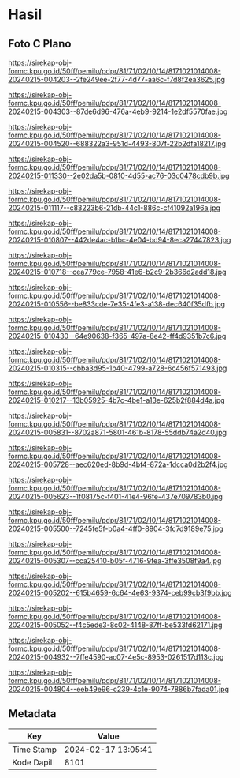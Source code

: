 # Hasil

## Foto C Plano

https://sirekap-obj-formc.kpu.go.id/50ff/pemilu/pdpr/81/71/02/10/14/8171021014008-20240215-004203--2fe249ee-2f77-4d77-aa6c-f7d8f2ea3625.jpg

https://sirekap-obj-formc.kpu.go.id/50ff/pemilu/pdpr/81/71/02/10/14/8171021014008-20240215-004303--87de6d96-476a-4eb9-9214-1e2df5570fae.jpg

https://sirekap-obj-formc.kpu.go.id/50ff/pemilu/pdpr/81/71/02/10/14/8171021014008-20240215-004520--688322a3-951d-4493-807f-22b2dfa18217.jpg

https://sirekap-obj-formc.kpu.go.id/50ff/pemilu/pdpr/81/71/02/10/14/8171021014008-20240215-011330--2e02da5b-0810-4d55-ac76-03c0478cdb9b.jpg

https://sirekap-obj-formc.kpu.go.id/50ff/pemilu/pdpr/81/71/02/10/14/8171021014008-20240215-011117--c83223b6-21db-44c1-886c-cf41092a196a.jpg

https://sirekap-obj-formc.kpu.go.id/50ff/pemilu/pdpr/81/71/02/10/14/8171021014008-20240215-010807--442de4ac-b1bc-4e04-bd94-8eca27447823.jpg

https://sirekap-obj-formc.kpu.go.id/50ff/pemilu/pdpr/81/71/02/10/14/8171021014008-20240215-010718--cea779ce-7958-41e6-b2c9-2b366d2add18.jpg

https://sirekap-obj-formc.kpu.go.id/50ff/pemilu/pdpr/81/71/02/10/14/8171021014008-20240215-010556--be833cde-7e35-4fe3-a138-dec640f35dfb.jpg

https://sirekap-obj-formc.kpu.go.id/50ff/pemilu/pdpr/81/71/02/10/14/8171021014008-20240215-010430--64e90638-f365-497a-8e42-ff4d9351b7c6.jpg

https://sirekap-obj-formc.kpu.go.id/50ff/pemilu/pdpr/81/71/02/10/14/8171021014008-20240215-010315--cbba3d95-1b40-4799-a728-6c456f571493.jpg

https://sirekap-obj-formc.kpu.go.id/50ff/pemilu/pdpr/81/71/02/10/14/8171021014008-20240215-010217--13b05925-4b7c-4be1-a13e-625b2f884d4a.jpg

https://sirekap-obj-formc.kpu.go.id/50ff/pemilu/pdpr/81/71/02/10/14/8171021014008-20240215-005831--8702a871-5801-461b-8178-55ddb74a2d40.jpg

https://sirekap-obj-formc.kpu.go.id/50ff/pemilu/pdpr/81/71/02/10/14/8171021014008-20240215-005728--aec620ed-8b9d-4bf4-872a-1dcca0d2b2f4.jpg

https://sirekap-obj-formc.kpu.go.id/50ff/pemilu/pdpr/81/71/02/10/14/8171021014008-20240215-005623--1f08175c-f401-41e4-96fe-437e709783b0.jpg

https://sirekap-obj-formc.kpu.go.id/50ff/pemilu/pdpr/81/71/02/10/14/8171021014008-20240215-005500--7245fe5f-b0a4-4ff0-8904-3fc7d9189e75.jpg

https://sirekap-obj-formc.kpu.go.id/50ff/pemilu/pdpr/81/71/02/10/14/8171021014008-20240215-005307--cca25410-b05f-4716-9fea-3ffe3508f9a4.jpg

https://sirekap-obj-formc.kpu.go.id/50ff/pemilu/pdpr/81/71/02/10/14/8171021014008-20240215-005202--615b4659-6c64-4e63-9374-ceb99cb3f9bb.jpg

https://sirekap-obj-formc.kpu.go.id/50ff/pemilu/pdpr/81/71/02/10/14/8171021014008-20240215-005052--f4c5ede3-8c02-4148-87ff-be533fd62171.jpg

https://sirekap-obj-formc.kpu.go.id/50ff/pemilu/pdpr/81/71/02/10/14/8171021014008-20240215-004932--7ffe4590-ac07-4e5c-8953-0261517d113c.jpg

https://sirekap-obj-formc.kpu.go.id/50ff/pemilu/pdpr/81/71/02/10/14/8171021014008-20240215-004804--eeb49e96-c239-4c1e-9074-7886b7fada01.jpg


## Metadata

| Key        | Value               |
| ---------- | ------------------- |
| Time Stamp | 2024-02-17 13:05:41 |
| Kode Dapil | 8101                |



